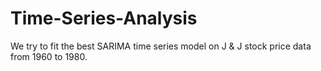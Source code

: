 # Time-Series-Analysis
We try to fit the best SARIMA time series model on  J & J stock price data from 1960 to 1980.
